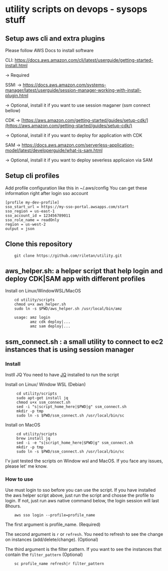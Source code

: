 # utility scripts on devops - sysops stuff

## Setup aws cli and  extra plugins

Please follow AWS Docs to install software

CLI: https://docs.aws.amazon.com/cli/latest/userguide/getting-started-install.html

→ Required

SSM: → https://docs.aws.amazon.com/systems-manager/latest/userguide/session-manager-working-with-install-plugin.html

→ Optional, install it if you want to use session maganer (ssm connect bellow)

CDK → [https://aws.amazon.com/getting-started/guides/setup-cdk/](https://aws.amazon.com/getting-started/guides/setup-cdk/)

→ Optional, install it if you want to deploy for application with CDK

SAM → https://docs.aws.amazon.com/serverless-application-model/latest/developerguide/what-is-sam.html

→ Optional, install it if you want to deploy severless applicaion via SAM

## Setup cli profiles
Add profile configuration like this in ~/.aws/config
You can get these information right after login sso account
```
[profile my-dev-profile]
sso_start_url = https://my-sso-portal.awsapps.com/start
sso_region = us-east-1
sso_account_id = 123456789011
sso_role_name = readOnly
region = us-west-2
output = json
```

## Clone this repository 
```
    git clone https://github.com/riletan/utility.git
```

## aws_helper.sh: a helper script that help login and deploy CDK|SAM app with different profiles

Install on Linux/WindowWSL/MacOS
```
    cd utility/scripts
    chmod u+x aws_helper.sh
    sudo ln -s $PWD/aws_helper.sh /usr/local/bin/amz
    
    usage: amz login
           amz cdk deploy|...
           amz sam deploy|...
```
## ssm_connect.sh : a small utility to connect to ec2 instances that is using session manager 
### Install

Instll JQ
You need to have [JQ](https://stedolan.github.io/jq/) installed to run the script 


Install on Linux/ Window WSL (Debian)
```
     cd utility/scripts
     sudo apt-get install jq
     chmod u+x ssm_connect.sh
     sed -i "s|script_home_here|$PWD|g" ssm_connect.sh
     mkdir -p tmp
     sudo ln -s $PWD/ssm_connect.sh /usr/local/bin/sc
```

Install on MacOS
```
     cd utility/scripts
     brew install jq
     sed -i -e "s|script_home_here|$PWD|g" ssm_connect.sh
     mkdir -p tmp
     sudo ln -s $PWD/ssm_connect.sh /usr/local/bin/sc
```
I'v just tested the scripts on Window wsl and MacOS. If you face any issues, please let' me know.

### How to use
Use must login to sso before you can use the script. If you have installed the aws helper script above, just run the script and chosse the profile to login. If not, just run aws native command below, the login session will last 8hours.

```
    aws sso login --profile=profile_name
```

The first argument is profile_name. (Required)

The second argument is `r` or `refresh`. You need to refresh to see the change on instances (add/delete/change). (Optional)

The third argument is the filter pattern. If you want to see the instances that contain the `filter_pattern` (Optional)

```
    sc profile_name refresh|r filter_pattern
```




    
